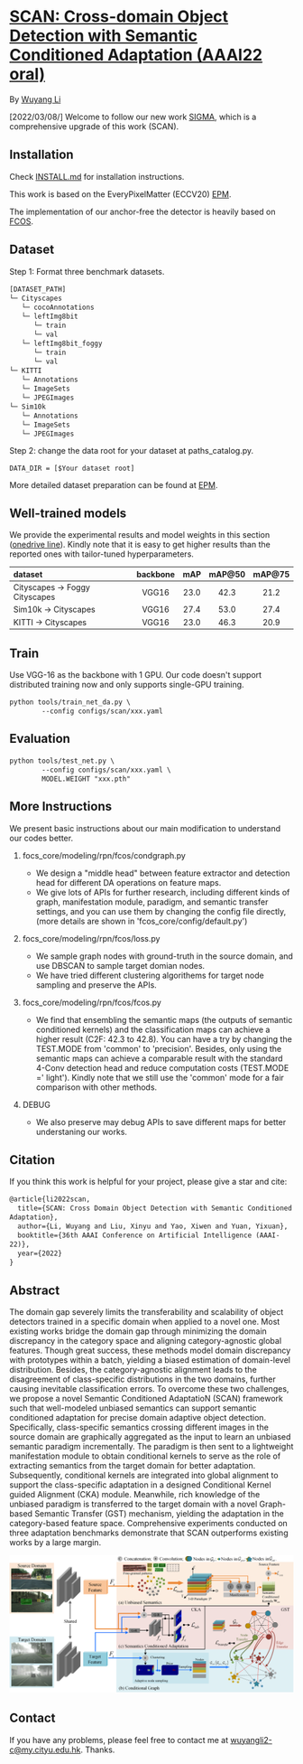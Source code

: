 # [SCAN: Cross-domain Object Detection with Semantic Conditioned Adaptation (AAAI22 oral)](https://www.aaai.org/AAAI22Papers/AAAI-902.LiW.pdf)

By [Wuyang Li](https://wymancv.github.io/wuyang.github.io/)

[2022/03/08/] Welcome to follow our new work [SIGMA](https://github.com/CityU-AIM-Group/SIGMA), which is a comprehensive upgrade of this work (SCAN).


## Installation

Check [INSTALL.md](https://github.com/CityU-AIM-Group/SCAN/blob/main/INSTALL.md) for installation instructions.

This work is based on the EveryPixelMatter (ECCV20) [EPM](https://github.com/chengchunhsu/EveryPixelMatters). 

The implementation of our anchor-free 
the detector is heavily based on [FCOS](https://github.com/tianzhi0549/FCOS/tree/f0a9731dac1346788cc30d5751177f2695caaa1f).



## Dataset

Step 1: Format three benchmark datasets.

```
[DATASET_PATH]
└─ Cityscapes
   └─ cocoAnnotations
   └─ leftImg8bit
      └─ train
      └─ val
   └─ leftImg8bit_foggy
      └─ train
      └─ val
└─ KITTI
   └─ Annotations
   └─ ImageSets
   └─ JPEGImages
└─ Sim10k
   └─ Annotations
   └─ ImageSets
   └─ JPEGImages
```


Step 2: change the data root for your dataset at paths_catalog.py.

```
DATA_DIR = [$Your dataset root]
```

More detailed dataset preparation can be found at [EPM](https://github.com/chengchunhsu/EveryPixelMatters).

## Well-trained models 
We provide the experimental results and model weights in this section ([onedrive line](https://portland-my.sharepoint.com/:f:/g/personal/wuyangli2-c_my_cityu_edu_hk/Eso9N-h_saNOt35J7taAEokB23_M6VjXn4xFW9wMP3kR0A?e=Bblcnh)). Kindly note that it is easy to get higher results than the reported ones with tailor-tuned hyperparameters.

| dataset | backbone | mAP	 | mAP@50 |  mAP@75 |	 
| :-----| :----: | :----: |:-----:| :----: | 
| Cityscapes -> Foggy Cityscapes | VGG16 | 23.0 |42.3|21.2|
| Sim10k -> Cityscapes | VGG16 | 27.4 |53.0 |27.4 |
| KITTI -> Cityscapes | VGG16 | 23.0 |46.3 |20.9 |

## Train 

Use VGG-16 as the backbone with 1 GPU. Our code doesn't support distributed training now and only supports single-GPU training.

```
python tools/train_net_da.py \
        --config configs/scan/xxx.yaml

```

## Evaluation

```
python tools/test_net.py \
        --config configs/scan/xxx.yaml \
        MODEL.WEIGHT "xxx.pth"

```

## More Instructions
We present basic instructions about our main modification to understand our codes better.
1. focs_core/modeling/rpn/fcos/condgraph.py
    - We design a "middle head" between feature extractor and detection head for different DA operations on feature maps.
    - We give lots of APIs for further research, including different kinds of graph, manifestation module, paradigm, and semantic transfer settings, and you can use them by changing the config file directly, (more details are shown in 'fcos_core/config/default.py')

2. focs_core/modeling/rpn/fcos/loss.py
    - We sample graph nodes with ground-truth in the source domain, and use DBSCAN to sample target domian nodes.
    - We have tried different clustering algorithems for target node sampling and preserve the APIs.

3. focs_core/modeling/rpn/fcos/fcos.py
    - We find that ensembling the semantic maps (the outputs of semantic conditioned kernels) and the classification maps can achieve a higher result (C2F: 42.3 to 42.8). You can have a try by changing the TEST.MODE from 'common' to 'precision'. Besides, only using the semantic maps can achieve a comparable result with the standard 4-Conv detection head and reduce computation costs (TEST.MODE =' light'). Kindly note that we still use the 'common' mode for a fair comparison with other methods.
 
4. DEBUG
      - We also preserve may debug APIs to save different maps for better understaning our works.
 
 
## Citation 

If you think this work is helpful for your project, please give a star and cite:
```
@article{li2022scan,
  title={SCAN: Cross Domain Object Detection with Semantic Conditioned Adaptation},
  author={Li, Wuyang and Liu, Xinyu and Yao, Xiwen and Yuan, Yixuan},
  booktitle={36th AAAI Conference on Artificial Intelligence (AAAI-22)},
  year={2022}
}
```

 
## Abstract

The domain gap severely limits the transferability and scalability of object detectors trained in a specific domain when applied to a novel one. Most existing works bridge the domain gap through minimizing the domain discrepancy in the category space and aligning category-agnostic global features. Though great success, these methods model domain discrepancy with prototypes within a batch, yielding a biased estimation of domain-level distribution. Besides, the category-agnostic alignment leads to the disagreement of class-specific distributions in the two domains, further causing inevitable classification errors. To overcome these two challenges, we propose a novel Semantic Conditioned AdaptatioN (SCAN) framework such that well-modeled unbiased semantics can support semantic conditioned adaptation for precise domain adaptive object detection. Specifically, class-specific semantics crossing different images in the source domain are graphically aggregated as the input to learn an unbiased semantic paradigm incrementally. The paradigm is then sent to a lightweight manifestation module to obtain conditional kernels to serve as the role of extracting semantics from the target domain for better adaptation. Subsequently, conditional kernels are integrated into global alignment to support the class-specific adaptation in a designed Conditional Kernel guided Alignment (CKA) module. Meanwhile, rich knowledge of the unbiased paradigm is transferred to the target domain with a novel Graph-based Semantic Transfer (GST) mechanism, yielding the adaptation in the category-based feature space. Comprehensive experiments conducted on three adaptation benchmarks demonstrate that SCAN outperforms existing works by a large margin.

![image](https://github.com/CityU-AIM-Group/SCAN/blob/main/overall.png)
## Contact 

If you have any problems, please feel free to contact me at wuyangli2-c@my.cityu.edu.hk. Thanks.

